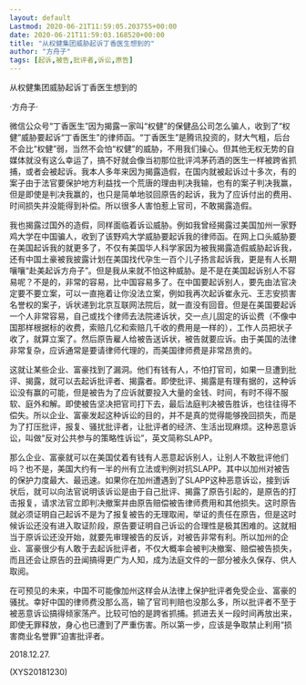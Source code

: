 ```yaml
---
layout: default
Lastmod: 2020-06-21T11:59:05.203755+00:00
date: 2020-06-21T11:59:03.168520+00:00
title: "从权健集团威胁起诉丁香医生想到的"
author: "方舟子"
tags: [起诉,被告,批评者,诉讼,原告]
---
```


从权健集团威胁起诉丁香医生想到的

·方舟子·

微信公众号“丁香医生”因为揭露一家叫“权健”的保健品公司怎么骗人，收到了“权健”威胁要起诉“丁香医生”的律师函。“丁香医生”是腾讯投资的，财大气粗，后台不会比“权健”弱，当然不会怕“权健”的威胁，不用我们操心。但其他无权无势的自媒体就没有这么幸运了，搞不好就会像当初那位批评鸿茅药酒的医生一样被跨省抓捕，或者会被起诉。我本人多年来因为揭露造假，在国内就被起诉过十多次，有的案子由于法官要保护地方利益找一个荒唐的理由判决我输，也有的案子判决我赢，但是即使是判决我赢的，也只是简单地驳回原告的起诉，我为了应诉付出的费用、时间损失并没能得到补偿。所以很多人害怕惹上官司，不敢揭露造假。

我也揭露过国外的造假，同样面临着诉讼威胁。例如我曾经揭露过美国加州一家野鸡大学在中国骗人，收到了该野鸡大学威胁要起诉我的律师函。在网上口头威胁要在美国起诉我的就更多了，不仅有美国华人科学家因为被我揭露造假威胁起诉我，还有中国土豪被我披露计划在美国找代孕生一百个儿子扬言起诉我，更是有人长期嚷嚷“赴美起诉方舟子”。但是我从来就不怕这种威胁。是不是在美国起诉别人不容易呢？不是的，非常的容易，比中国容易多了。在中国要起诉别人，要先由法官决定要不要立案，可以一直拖着让你没法立案，例如我再次起诉崔永元、王志安损害名誉权的案子，诉状递到北京互联网法院后，就一直没有回音。但是在美国要起诉一个人非常容易，自己或找个律师去法院递诉状，交一点儿固定的诉讼费（不像中国那样根据标的收费，索赔几亿和索赔几千收的费用是一样的），工作人员把状子收了，就算立案了。然后原告雇人给被告送诉状，被告就要应诉。由于美国的法律非常复杂，应诉通常是要请律师代理的，而美国律师费是非常昂贵的。

这就让某些企业、富豪找到了漏洞。他们有钱有人，不怕打官司，如果一旦遭到批评、揭露，就可以去起诉批评者、揭露者。即使批评、揭露是有理有据的，这种诉讼没有赢的可能，但是被告为了应诉就要投入大量的金钱、时间，有时不得不服软、庭外和解。即使被告坚决把官司打下去，最后法庭判决被告胜诉，也往往得不偿失。所以企业、富豪发起这种诉讼的目的，并不是真的觉得能够挽回损失，而是为了打压批评，报复、骚扰批评者，让批评者的经济、生活出现麻烦。这种恶意诉讼，叫做“反对公共参与的策略性诉讼”，英文简称SLAPP。

那么企业、富豪就可以在美国仗着有钱有人恶意起诉别人，让别人不敢批评他们吗？也不是，美国大约有一半的州有立法或判例对抗SLAPP。其中以加州对被告的保护力度最大、最迅速。如果你在加州遭遇到了SLAPP这种恶意诉讼，接到诉状后，就可以向法官说明该诉讼是由于自己批评、揭露了原告引起的，是原告的打击报复，请求法官立即判决撤案并由原告赔偿被告律师费用和其他损失。这时原告就必须证明自己起诉不是为了报复被告的无理取闹，举证的责任在原告，但是这时候诉讼还没有进入取证阶段，原告要证明自己诉讼的合理性是极其困难的。这就相当于原诉讼还没开始，就要先审理被告的反诉，对被告非常有利。所以加州的企业、富豪很少有人敢于去起诉批评者，不仅大概率会被判决撤案、赔偿被告损失，而且还会让原告的丑闻搞得更广为人知，成为法庭文件的一部分被永久保存、供人取阅。

在可预见的未来，中国不可能像加州这样会从法律上保护批评者免受企业、富豪的骚扰。幸好中国的律师费没那么高，输了官司判赔也没那么多，所以批评者不至于被恶意诉讼搞得倾家荡产。比较可怕的是跨省抓捕。抓进去关一段时间再放出来，即使无罪释放，身心也已遭到了严重伤害。所以第一步，应该是争取禁止利用“损害商业名誉罪”迫害批评者。

2018.12.27.

(XYS20181230)

